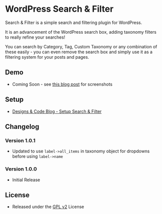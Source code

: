 WordPress Search &amp; Filter
==================

Search &amp; Filter is a simple search and filtering plugin for WordPress.

It is an advancement of the WordPress search box, adding taxonomy filters to really refine your searches!

You can search by Category, Tag, Custom Taxonomy or any combination of these easily - you can even remove the search box and simply use it as a filtering system for your posts and pages.

## Demo
 - Coming Soon - see [this blog post](http://www.designsandcode.com/447/wordpress-search-filter-plugin-for-taxonomies/) for screenshots

## Setup
 - [Designs & Code Blog - Setup Search &amp; Filter](http://www.designsandcode.com/447/wordpress-search-filter-plugin-for-taxonomies/)
 
## Changelog
### Version 1.0.1
 - Updated to use `label->all_items` in taxonomy object for dropdowns before using `label->name`
 
### Version 1.0.0
 - Initial Release

## License
 - Released under the [GPL v2](http://www.gnu.org/licenses/gpl-2.0.html) License
